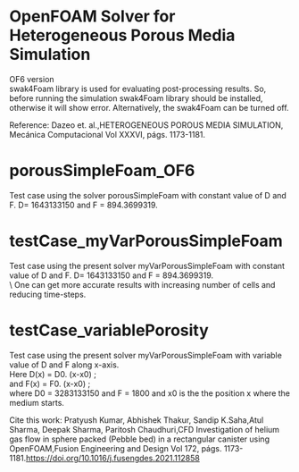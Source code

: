 # OpenFOAM Solver for Heterogeneous Porous Media Simulation 
OF6 version \
swak4Foam library is used for evaluating post-processing results. So, before running the simulation swak4Foam library should be installed, otherwise it will show error. Alternatively, the swak4Foam can be turned off. 

Reference: Dazeo et. al.,HETEROGENEOUS POROUS MEDIA SIMULATION, Mecánica Computacional Vol XXXVI, págs. 1173-1181.

# porousSimpleFoam_OF6
Test case using the solver porousSimpleFoam with constant value of D and F.  D= 1643133150 and F =  894.3699319.

# testCase_myVarPorousSimpleFoam
Test case using the  present solver myVarPorousSimpleFoam with constant value of D and F.  D= 1643133150 and F =  894.3699319. \
\ 
One can get more accurate results with increasing number of cells and reducing time-steps.

# testCase_variablePorosity
Test case using the  present solver myVarPorousSimpleFoam with variable value of D and F along x-axis. \
Here D(x) =  D0. (x-x0) ; \
and  F(x) =  F0. (x-x0) ; \
where D0 = 3283133150 and F =  1800 and x0 is the the position x where
the medium starts. 

Cite this work: Pratyush Kumar, Abhishek Thakur, Sandip K.Saha,Atul Sharma, Deepak Sharma, Paritosh Chaudhuri,CFD Investigation of helium gas flow in sphere packed (Pebble bed) in a rectangular canister using OpenFOAM,Fusion Engineering and Design Vol 172, págs. 1173-1181.https://doi.org/10.1016/j.fusengdes.2021.112858
